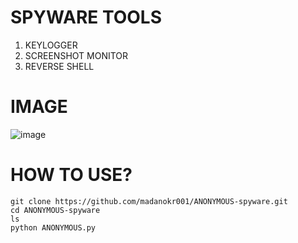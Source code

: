 # SPYWARE TOOLS
1. KEYLOGGER
2. SCREENSHOT MONITOR
3. REVERSE SHELL


# IMAGE
![image](https://github.com/user-attachments/assets/95d0190a-ff4d-41b0-83f2-e59fbca6c46f)

# HOW TO USE?


```
git clone https://github.com/madanokr001/ANONYMOUS-spyware.git
cd ANONYMOUS-spyware
ls
python ANONYMOUS.py
```


